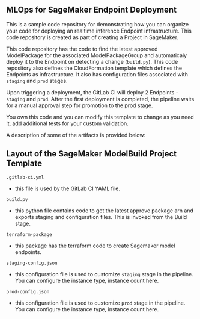 ## MLOps for SageMaker Endpoint Deployment

This is a sample code repository for demonstrating how you can organize your code for deploying an realtime inference Endpoint infrastructure. This code repository is created as part of creating a Project in SageMaker. 

This code repository has the code to find the latest approved ModelPackage for the associated ModelPackageGroup and automaticaly deploy it to the Endpoint on detecting a change (`build.py`). This code repository also defines the CloudFormation template which defines the Endpoints as infrastructure. It also has configuration files associated with `staging` and `prod` stages. 

Upon triggering a deployment, the GitLab CI will deploy 2 Endpoints - `staging` and `prod`. After the first deployment is completed, the pipeline waits for a manual approval step for promotion to the prod stage. 

You own this code and you can modify this template to change as you need it, add additional tests for your custom validation. 

A description of some of the artifacts is provided below:


## Layout of the SageMaker ModelBuild Project Template

`.gitlab-ci.yml`
 - this file is used by the GitLab CI YAML file.

`build.py`
 - this python file contains code to get the latest approve package arn and exports staging and configuration files. This is invoked from the Build stage.

`terraform-package`
 - this package has the terraform code to create Sagemaker model endpoints.

`staging-config.json`
 - this configuration file is used to customize `staging` stage in the pipeline. You can configure the instance type, instance count here.

`prod-config.json`
 - this configuration file is used to customize `prod` stage in the pipeline. You can configure the instance type, instance count here.




